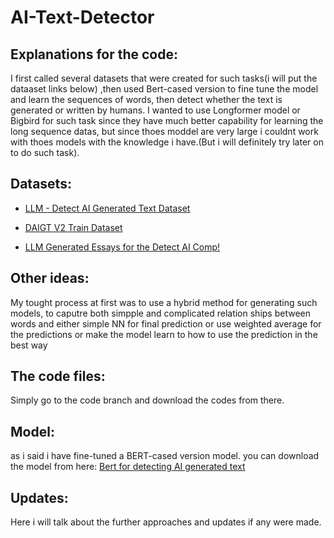 # AI-Text-Detector
## __Explanations for the code:__ 
I first called several datasets that were created for such tasks(i will put the dataaset links below) ,then used Bert-cased version to fine tune the model and learn the sequences of words,
then detect whether the text is generated or written by humans. 
I wanted to use Longformer model or Bigbird for such task since they have much better capability for learning the long sequence datas, but since thoes moddel are very large
i couldnt work with thoes models with the knowledge i have.(But i will definitely try later on to do such task). 

## Datasets: 
- [LLM - Detect AI Generated Text Dataset](https://www.kaggle.com/datasets/sunilthite/llm-detect-ai-generated-text-dataset) 

- [DAIGT V2 Train Dataset](https://www.kaggle.com/datasets/thedrcat/daigt-v2-train-dataset)

- [LLM Generated Essays for the Detect AI Comp!](https://www.kaggle.com/datasets/radek1/llm-generated-essays)

## Other ideas: 
My tought process at first was to use a hybrid method for generating such models, to caputre both simpple and complicated relation ships between words and either simple NN for final prediction
or use weighted average for the predictions or make the model learn to how to use the prediction in the best way 
## The code files: 
Simply go to the code branch and download the codes from there.

## Model: 
as i said i have fine-tuned a BERT-cased version model. 
you can download the model from here: 
[Bert for detecting AI generated text](https://www.kaggle.com/models/shahbodsobhkhiz/ai-detector-shs)
## Updates:
Here i will talk about the further approaches and updates if any were made.  

